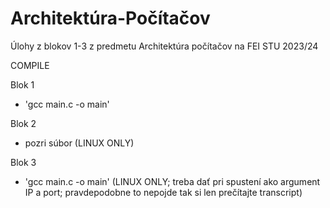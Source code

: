 # Architektúra-Počítačov
Úlohy z blokov 1-3 z predmetu Architektúra počítačov na FEI STU 2023/24

COMPILE

Blok 1
- 'gcc main.c -o main'

Blok 2
- pozri súbor (LINUX ONLY)

Blok 3
- 'gcc main.c -o main' (LINUX ONLY; treba dať pri spustení ako argument IP a port; pravdepodobne to nepojde tak si len prečítajte transcript)
